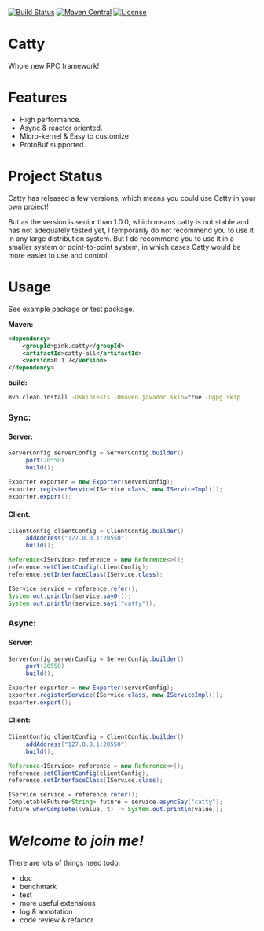 [![Build Status](https://www.travis-ci.com/zhengrenjie/catty.svg?branch=master)](https://www.travis-ci.com/zhengrenjie/catty)
[![Maven Central](https://maven-badges.herokuapp.com/maven-central/pink.catty/catty-all/badge.svg)](https://maven-badges.herokuapp.com/maven-central/pink.catty/catty-all)
[![License](https://img.shields.io/badge/License-Apache%202.0-blue.svg)](https://opensource.org/licenses/Apache-2.0)

# Catty
Whole new RPC framework!

# Features
* High performance.
* Async & reactor oriented.
* Micro-kernel & Easy to customize
* ProtoBuf supported.

# Project Status
Catty has released a few versions, which means you could use Catty in your own project!

But as the version is senior than 1.0.0, which means catty is not stable and has not adequately 
tested yet, I temporarily do not recommend you to use it in any large distribution system. But I do 
recommend you to use it in a smaller system or point-to-point system, in which cases Catty would 
be more easier to use and control.

# Usage
See example package or test package.

**Maven:**
```xml
<dependency>
    <groupId>pink.catty</groupId>
    <artifactId>catty-all</artifactId>
    <version>0.1.7</version>
</dependency>
```

**build:**
```bash
mvn clean install -DskipTests -Dmaven.javadoc.skip=true -Dgpg.skip
```

### Sync:
#### Server:
```java
ServerConfig serverConfig = ServerConfig.builder()
    .port(20550)
    .build();

Exporter exporter = new Exporter(serverConfig);
exporter.registerService(IService.class, new IServiceImpl());
exporter.export();

```
#### Client:
```java
ClientConfig clientConfig = ClientConfig.builder()
    .addAddress("127.0.0.1:20550")
    .build();

Reference<IService> reference = new Reference<>();
reference.setClientConfig(clientConfig);
reference.setInterfaceClass(IService.class);

IService service = reference.refer();
System.out.println(service.say0());
System.out.println(service.say1("catty"));

```
### Async:
#### Server:
```java
ServerConfig serverConfig = ServerConfig.builder()
    .port(20550)
    .build();

Exporter exporter = new Exporter(serverConfig);
exporter.registerService(IService.class, new IServiceImpl());
exporter.export();
```
#### Client:
```java
ClientConfig clientConfig = ClientConfig.builder()
    .addAddress("127.0.0.1:20550")
    .build();

Reference<IService> reference = new Reference<>();
reference.setClientConfig(clientConfig);
reference.setInterfaceClass(IService.class);

IService service = reference.refer();
CompletableFuture<String> future = service.asyncSay("catty");
future.whenComplete((value, t) -> System.out.println(value));
```

# *Welcome to join me!*
There are lots of things need todo:
* doc
* benchmark
* test
* more useful extensions
* log & annotation
* code review & refactor
